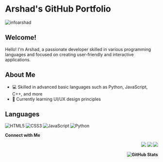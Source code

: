 # Arshad's GitHub Portfolio
<p align="left"> <img src="https://komarev.com/ghpvc/?username=infoarshad&label=Profile%20views&color=0e75b6&style=flat" alt="infoarshad" /> </p>

## Welcome!

Hello! I'm Arshad, a passionate developer skilled in various programming languages and focused on creating user-friendly and interactive applications.



## About Me
- 💻 Skilled in advanced basic languages such as Python, JavaScript, C++, and more
- 🌱 Currently learning UI/UX design principles

## Languages
<div> 

![HTML5](https://img.shields.io/badge/html5-%23E34F26.svg?style=for-the-badge&logo=html5&logoColor=white)
![CSS3](https://img.shields.io/badge/css3-%231572B6.svg?style=for-the-badge&logo=css3&logoColor=white)
![JavaScript](https://img.shields.io/badge/javascript-%23323330.svg?style=for-the-badge&logo=javascript&logoColor=%23F7DF1E)
![Python](https://img.shields.io/badge/Python-3776AB?style=for-the-badge&logo=python&logoColor=white)

<b align="right"> Connect with Me <b>
<p align="right">
<a href="https://linkedin.com/in/infoarshad"><img src="https://img.shields.io/badge/-Arshad-blue?style=flat-square&logo=Linkedin&logoColor=white&link=https://linkedin.com/in/infoarshad/"></a>
<a href="https://github.com/infoarshad"><img src="https://img.shields.io/github/followers/infoarshad?label=follow&style=social"></a>
<a href="https://github.com/infoarshad"><img src="https://img.shields.io/badge/Made%20By-Arshad-orange"></a>
</p>

</div>


![GitHub Stats](https://github-readme-stats.vercel.app/api?username=arshad&show_icons=true&theme=radical)
